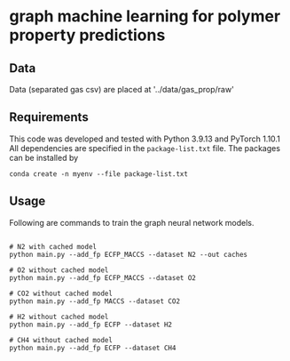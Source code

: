 #  graph machine learning for polymer property predictions

## Data

Data (separated gas csv) are placed at '../data/gas_prop/raw'

## Requirements

This code was developed and tested with Python 3.9.13 and PyTorch 1.10.1
All dependencies are specified in the ```package-list.txt``` file. The packages can be installed by
```
conda create -n myenv --file package-list.txt
```


## Usage

Following are commands to train the graph neural network models.

```

# N2 with cached model
python main.py --add_fp ECFP_MACCS --dataset N2 --out caches 

# O2 without cached model
python main.py --add_fp ECFP_MACCS --dataset O2

# CO2 without cached model
python main.py --add_fp MACCS --dataset CO2

# H2 without cached model
python main.py --add_fp ECFP --dataset H2

# CH4 without cached model
python main.py --add_fp ECFP --dataset CH4


```

